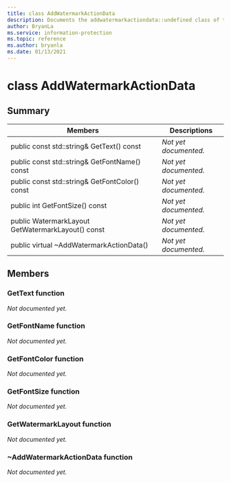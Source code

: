 ```yaml
---
title: class AddWatermarkActionData 
description: Documents the addwatermarkactiondata::undefined class of the Microsoft Information Protection (MIP) SDK.
author: BryanLa
ms.service: information-protection
ms.topic: reference
ms.author: bryanla
ms.date: 01/13/2021
---
```


# class AddWatermarkActionData 
  
## Summary
 Members                        | Descriptions                                
--------------------------------|---------------------------------------------
public const std::string& GetText() const  | _Not yet documented._
public const std::string& GetFontName() const  | _Not yet documented._
public const std::string& GetFontColor() const  | _Not yet documented._
public int GetFontSize() const  | _Not yet documented._
public WatermarkLayout GetWatermarkLayout() const  | _Not yet documented._
public virtual ~AddWatermarkActionData()  | _Not yet documented._
  
## Members
  
### GetText function
_Not documented yet._

  
### GetFontName function
_Not documented yet._

  
### GetFontColor function
_Not documented yet._

  
### GetFontSize function
_Not documented yet._

  
### GetWatermarkLayout function
_Not documented yet._

  
### ~AddWatermarkActionData function
_Not documented yet._
